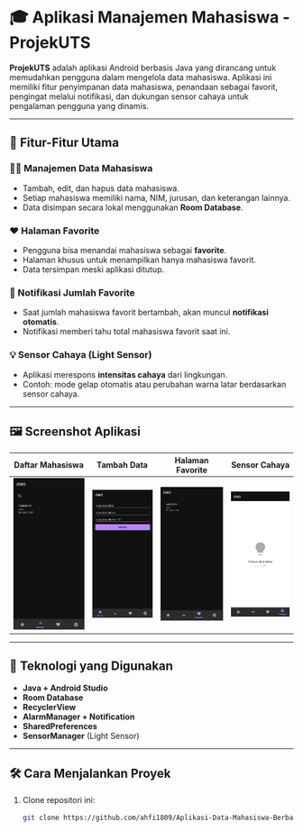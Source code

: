 # 🎓 Aplikasi Manajemen Mahasiswa - ProjekUTS



**ProjekUTS** adalah aplikasi Android berbasis Java yang dirancang untuk memudahkan pengguna dalam mengelola data mahasiswa. Aplikasi ini memiliki fitur penyimpanan data mahasiswa, penandaan sebagai favorit, pengingat melalui notifikasi, dan dukungan sensor cahaya untuk pengalaman pengguna yang dinamis.

---

## 🌟 Fitur-Fitur Utama

### 👨‍🎓 Manajemen Data Mahasiswa
- Tambah, edit, dan hapus data mahasiswa.
- Setiap mahasiswa memiliki nama, NIM, jurusan, dan keterangan lainnya.
- Data disimpan secara lokal menggunakan **Room Database**.

### ❤️ Halaman Favorite
- Pengguna bisa menandai mahasiswa sebagai **favorite**.
- Halaman khusus untuk menampilkan hanya mahasiswa favorit.
- Data tersimpan meski aplikasi ditutup.

### 🔔 Notifikasi Jumlah Favorite
- Saat jumlah mahasiswa favorit bertambah, akan muncul **notifikasi otomatis**.
- Notifikasi memberi tahu total mahasiswa favorit saat ini.

### 💡 Sensor Cahaya (Light Sensor)
- Aplikasi merespons **intensitas cahaya** dari lingkungan.
- Contoh: mode gelap otomatis atau perubahan warna latar berdasarkan sensor cahaya.

---

## 🖼️ Screenshot Aplikasi

| Daftar Mahasiswa | Tambah Data | Halaman Favorite | Sensor Cahaya |
|------------------|-------------|------------------|------------|
| ![daftar](screenshots/Screenshot%202025-05-31%20200241.png) | ![tambah](screenshots/Screenshot%202025-05-31%20200217.png) | ![fav](screenshots/Screenshot%202025-05-31%20200254.png) | ![sensor](screenshots/Screenshot%202025-05-31%20200304.png) |

---

## 🧠 Teknologi yang Digunakan

- **Java + Android Studio**
- **Room Database**
- **RecyclerView**
- **AlarmManager + Notification**
- **SharedPreferences**
- **SensorManager** (Light Sensor)

---

## 🛠️ Cara Menjalankan Proyek

1. Clone repositori ini:
   ```bash
   git clone https://github.com/ahfi1809/Aplikasi-Data-Mahasiswa-Berbasis-Android.git

